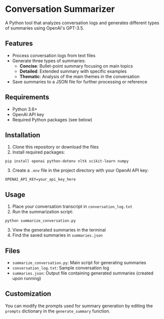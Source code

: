 # Conversation Summarizer

A Python tool that analyzes conversation logs and generates different types of summaries using OpenAI's GPT-3.5.

## Features

- Process conversation logs from text files
- Generate three types of summaries:
  - **Concise**: Bullet-point summary focusing on main topics
  - **Detailed**: Extended summary with specific examples
  - **Thematic**: Analysis of the main themes in the conversation
- Save summaries to a JSON file for further processing or reference

## Requirements

- Python 3.6+
- OpenAI API key
- Required Python packages (see below)

## Installation

1. Clone this repository or download the files
2. Install required packages:
```
pip install openai python-dotenv nltk scikit-learn numpy
```
3. Create a `.env` file in the project directory with your OpenAI API key:
```
OPENAI_API_KEY=your_api_key_here
```

## Usage

1. Place your conversation transcript in `conversation_log.txt`
2. Run the summarization script:
```
python summarize_conversation.py
```
3. View the generated summaries in the terminal
4. Find the saved summaries in `summaries.json`

## Files

- `summarize_conversation.py`: Main script for generating summaries
- `conversation_log.txt`: Sample conversation log
- `summaries.json`: Output file containing generated summaries (created upon running)

## Customization

You can modify the prompts used for summary generation by editing the `prompts` dictionary in the `generate_summary` function. 